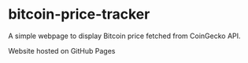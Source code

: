 # bitcoin-price-tracker
A simple webpage to display Bitcoin price fetched from CoinGecko API.

Website hosted on GitHub Pages
